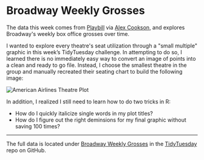# Broadway Weekly Grosses
The data this week comes from [Playbill](https://www.playbill.com/grosses) via [Alex Cookson](https://www.alexcookson.com/post/most-successful-broadway-show-of-all-time/), and explores Broadway's weekly box office grosses over time.

I wanted to explore every theatre's seat utilization through a "small multiple" graphic in this week’s TidyTuesday challenge. In attempting to do so, I learned there is no immediately easy way to convert an image of points into a clean and ready to go file. Instead, I choose the smallest theatre in the group and manually recreated their seating chart to build the following image:

![American Airlines Theatre Plot](Image/20200509_American_Airlines_Theatre_Plot.png)

In addition, I realized I still need to learn how to do two tricks in R:
  - How do I quickly italicize single words in my plot titles?
  - How do I figure out the right deminsions for my final graphic without saving 100 times?
  

***
The full data is located under [Broadway Weekly Grosses](https://github.com/rfordatascience/tidytuesday/blob/master/data/2020/2020-04-28/readme.md) in the [TidyTuesday](https://github.com/rfordatascience/tidytuesday) repo on GitHub.
